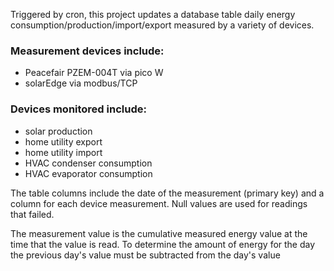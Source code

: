 Triggered by cron, this project updates a database table daily energy consumption/production/import/export measured by a variety of devices.

### Measurement devices include:
- Peacefair PZEM-004T via pico W
- solarEdge via modbus/TCP

### Devices monitored include:
- solar production
- home utility export
- home utility import
- HVAC condenser consumption
- HVAC evaporator consumption

The table columns include the date of the measurement (primary key) and a column for each device measurement. Null values are used for readings that failed.

The measurement value is the cumulative measured energy value at the time that the value is read. To determine the amount of energy for the day the previous day's value must be subtracted from the day's value
